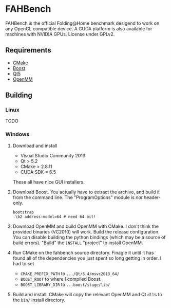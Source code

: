 FAHBench
========

FAHBench is the official Folding@Home benchmark desigend to work on any
OpenCL compatible device. A CUDA platform is also available for machines
with NVIDIA GPUs. License under GPLv2.

Requirements
------------

 - [CMake](http://www.cmake.org/)  
 - [Boost](http://www.boost.org/)
 - [Qt5](http://qt-project.org/)  
 - [OpenMM](http://openmm.org/)

Building
--------

### Linux

TODO

### Windows

 1. Download and install 
	  - Visual Studio Community 2013
	  - Qt > 5.2
	  - CMake > 2.8.11
	  - CUDA SDK = 6.5

	These all have nice GUI installers.

 2. Download Boost. You actually have to extract the archive,
    and build it from the command line. The
    "ProgramOptions" module is *not* header-only.
	```
	bootstrap
	.\b2 address-model=64 # need 64 bit!
	```

 3. Download OpenMM and build OpenMM with CMake. I don't think the provided binaries (VC2010)
    will work. Build the release configuration. You can disable building the python bindings
	(which may be a source of build errors). "Build" the `INSTALL` "project" to install OpenMM.

 4. Run CMake on the fahbench source directory. Finagle it until it has found
    all of the dependencies you just spent so long getting in order. I had to set
	 - `CMAKE_PREFIX_PATH` to `.../Qt/5.4/msvc2013_64/`
	 - `BOOST_ROOT` to where I compiled	Boost. 
	 - `BOOST_LIBRARY_DIR` to `...boost/stage/lib/`

 5. Build and install! CMake will copy the relevant OpenMM and Qt `dll`s to the `bin/`
    install directory.

